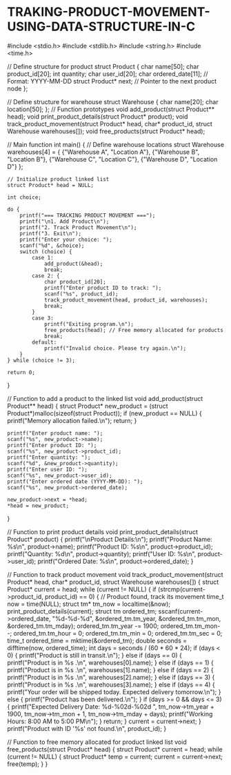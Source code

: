 # TRAKING-PRODUCT-MOVEMENT-USING-DATA-STRUCTURE-IN-C
#include <stdio.h>
#include <stdlib.h>
#include <string.h>
#include <time.h>

// Define structure for product
struct Product {
    char name[50];
    char product_id[20];
    int quantity;
    char user_id[20];
    char ordered_date[11]; // Format: YYYY-MM-DD
    struct Product* next; // Pointer to the next product node
};

// Define structure for warehouse
struct Warehouse {
    char name[20];
    char location[50];
};
// Function prototypes
void add_product(struct Product** head);
void print_product_details(struct Product* product);
void track_product_movement(struct Product* head, char* product_id, struct Warehouse warehouses[]);
void free_products(struct Product* head);

// Main function
int main() {
    // Define warehouse locations
    struct Warehouse warehouses[4] = {
        {"Warehouse A", "Location A"},
        {"Warehouse B", "Location B"},
        {"Warehouse C", "Location C"},
        {"Warehouse D", "Location D"}
    };

    // Initialize product linked list
    struct Product* head = NULL;

    int choice;

    do {
		printf("=== TRACKING PRODUCT MOVEMENT ===");
        printf("\n1. Add Product\n");
        printf("2. Track Product Movement\n");
        printf("3. Exit\n");
        printf("Enter your choice: ");
        scanf("%d", &choice);
        switch (choice) {
            case 1:
                add_product(&head);
                break;
            case 2: {
                char product_id[20];
                printf("Enter product ID to track: ");
                scanf("%s", product_id);
                track_product_movement(head, product_id, warehouses);
                break;
            }
            case 3:
                printf("Exiting program.\n");
                free_products(head); // Free memory allocated for products
                break;
            default:
                printf("Invalid choice. Please try again.\n");
        }
    } while (choice != 3);

    return 0;
}

// Function to add a product to the linked list
void add_product(struct Product** head) {
    struct Product* new_product = (struct Product*)malloc(sizeof(struct Product));
    if (new_product == NULL) {
        printf("Memory allocation failed.\n");
        return;
    }

    printf("Enter product name: ");
    scanf("%s", new_product->name);
    printf("Enter product ID: ");
    scanf("%s", new_product->product_id);
    printf("Enter quantity: ");
    scanf("%d", &new_product->quantity);
    printf("Enter user ID: ");
    scanf("%s", new_product->user_id);
    printf("Enter ordered date (YYYY-MM-DD): ");
    scanf("%s", new_product->ordered_date);

    new_product->next = *head;
    *head = new_product;
}

// Function to print product details
void print_product_details(struct Product* product) {
    printf("\nProduct Details:\n");
    printf("Product Name: %s\n", product->name);
    printf("Product ID: %s\n", product->product_id);
    printf("Quantity: %d\n", product->quantity);
    printf("User ID: %s\n", product->user_id);
    printf("Ordered Date: %s\n", product->ordered_date);
}

// Function to track product movement
void track_product_movement(struct Product* head, char* product_id, struct Warehouse warehouses[]) {
    struct Product* current = head;
    while (current != NULL) {
        if (strcmp(current->product_id, product_id) == 0) {
            // Product found, track its movement
            time_t now = time(NULL);
            struct tm* tm_now = localtime(&now);
            print_product_details(current);
            struct tm ordered_tm;
            sscanf(current->ordered_date, "%d-%d-%d", &ordered_tm.tm_year, &ordered_tm.tm_mon, &ordered_tm.tm_mday);
            ordered_tm.tm_year -= 1900;
            ordered_tm.tm_mon--;
            ordered_tm.tm_hour = 0;
            ordered_tm.tm_min = 0;
            ordered_tm.tm_sec = 0;
            time_t ordered_time = mktime(&ordered_tm);
            double seconds = difftime(now, ordered_time);
            int days = seconds / (60 * 60 * 24);
            if (days < 0) {
                printf("Product is still in transit.\n");
            } else if (days == 0) {
                printf("Product is in %s .\n", warehouses[0].name);
            } else if (days == 1) {
                printf("Product is in %s .\n", warehouses[1].name);
            } else if (days == 2) {
                printf("Product is in %s .\n", warehouses[2].name);
            } else if (days == 3) {
                printf("Product is in %s .\n", warehouses[3].name);
            } else if (days == 4) {
                printf("Your order will be shipped today. Expected delivery tomorrow.\n");
            } else {
                printf("Product has been delivered.\n");
            }
            if (days >= 0 && days <= 3) {
                printf("Expected Delivery Date: %d-%02d-%02d ", tm_now->tm_year + 1900, tm_now->tm_mon + 1, tm_now->tm_mday + days);
                printf("Working Hours: 8:00 AM to 5:00 PM\n");
            }
            return;
        }
        current = current->next;
    }
    printf("Product with ID '%s' not found.\n", product_id);
}

// Function to free memory allocated for product linked list
void free_products(struct Product* head) {
    struct Product* current = head;
    while (current != NULL) {
        struct Product* temp = current;
        current = current->next;
        free(temp);
    }
}
